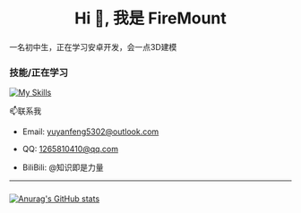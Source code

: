 <h1 align="center">Hi 👋, 我是 FireMount</h1>

###

<p align="left">一名初中生，正在学习安卓开发，会一点3D建模</p>

### 技能/正在学习
[![My Skills](https://skillicons.dev/icons?theme=light&i=androidstudio,python,kotlin,blender)](https://skillicons.dev)


📫联系我     
- Email: yuyanfeng5302@outlook.com

- QQ: 1265810410@qq.com

- BiliBili: @知识即是力量
---
###
[![Anurag's GitHub stats](https://github-readme-stats.vercel.app/api?username=SHANFENG5302)](https://github.com/anuraghazra/github-readme-stats)
